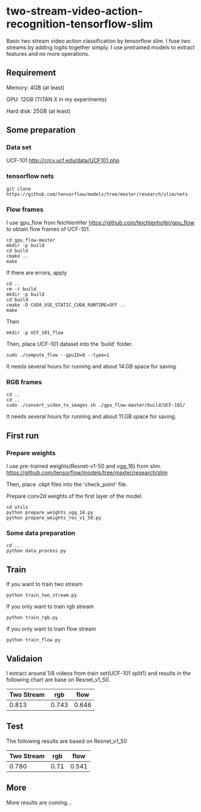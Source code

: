 # two-stream-video-action-recognition-tensorflow-slim
Basic two stream video action classification by tensorflow slim. I fuse two streams by adding logits together simply. I use pretrained models to extract features and no more operations.
## Requirement
Memory: 4GB (at least)

GPU: 12GB (TITAN X in my experiments)

Hard disk: 25GB (at least)
## Some preparation
### Data set
UCF-101 http://crcv.ucf.edu/data/UCF101.php

### tensorflow nets
```
git clone https://github.com/tensorflow/models/tree/master/research/slim/nets
```
### Flow frames
I use gpu_flow from feichtenhfer https://github.com/feichtenhofer/gpu_flow to obtain flow frames of UCF-101.
```
cd gpu_flow-master
mkdir -p build
cd build
cmake ..
make
```

If there are errors, apply

```
cd ..
rm -r build
mkdir -p build
cd build
cmake -D CUDA_USE_STATIC_CUDA_RUNTIME=OFF ..
make
```

Then

```
mkdir -p UCF_101_flow
```
Then, place UCF-101 dataset into the 'build' folder.
```
sudo ./compute_flow --gpuID=0 --type=1
```
It needs several hours for running and about 14.GB space for saving.
### RGB frames
```
cd ..
cd ..
sudo ./convert_video_to_images.sh ./gpu_flow-master/build/UCF-101/
```
It needs several hours for running and about 11.GB space for saving.
## First run
### Prepare weights
I use pre-trained weights(Resnet-v1-50 and vgg_16) from slim. https://github.com/tensorflow/models/tree/master/research/slim

Then, place .ckpt files into the 'check_point' file.

Prepare conv2d weights of the first layer of the model.
```
cd utils
python prepare_weights_vgg_16.py
python prepare_weights_res_v1_50.py
```
### Some data preparation
```
cd ..
python data_process.py
```
## Train
If you want to train two stream

```
python train_two_stream.py
```

If you only want to  train rgb stream

```
python train_rgb.py
```

If you only want to train flow stream

```
python train_flow.py
```

## Validaion
I extract around 1/8 videos from train set(UCF-101 split1) and results in the following chart are base on Resnet_v1_50.

|  Two Stream   |  rgb   |  flow   |
| ------------- |--------|---------|
|     0.813     |  0.743 |  0.646  |
## Test
The following results are based on Resnet_v1_50

|  Two Stream   |      rgb      |      flow     |
| ------------- | ------------- | ------------- |
|     0.780     |      0.71     |      0.541    |
## More 
More results are coming...
